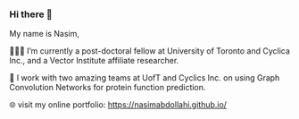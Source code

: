 ### Hi there 👋
My name is Nasim, 

👩🏻‍💻 I’m currently a post-doctoral fellow at University of Toronto and Cyclica Inc., and a Vector Institute affiliate researcher. 

🧬 I work with two amazing teams at UofT and Cyclics Inc. on using Graph Convolution Networks for protein function prediction. 

🌐 visit my online portfolio: https://nasimabdollahi.github.io/

<!-- 🎨 I love art! 
 🏊🏼‍♀️ I swim!-->

<!--
**NasimAbdollahi/NasimAbdollahi** is a ✨ _special_ ✨ repository because its `README.md` (this file) appears on your GitHub profile.

Here are some ideas to get you started:

- 🔭 I’m currently working on ...
- 🌱 I’m currently learning ...
- 👯 I’m looking to collaborate on ...
- 🤔 I’m looking for help with ...
- 💬 Ask me about ...
- 📫 How to reach me: ...
- 😄 Pronouns: ...
- ⚡ Fun fact: ...
-->
